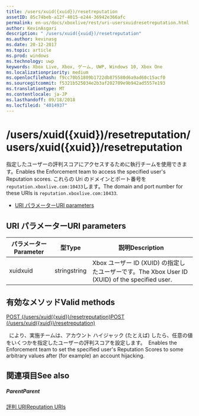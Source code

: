```yaml
---
title: /users/xuid({xuid})/resetreputation
assetID: 85c74beb-a12f-4015-e244-36942e366afc
permalink: en-us/docs/xboxlive/rest/uri-usersxuidresetreputation.html
author: KevinAsgari
description: " /users/xuid({xuid})/resetreputation"
ms.author: kevinasg
ms.date: 20-12-2017
ms.topic: article
ms.prod: windows
ms.technology: uwp
keywords: Xbox Live, Xbox, ゲーム, UWP, Windows 10, Xbox One
ms.localizationpriority: medium
ms.openlocfilehash: f9cc70b51809b1722db875580d6a9ad60c15acf0
ms.sourcegitcommit: f5321b525034e2b3af202709e9b942ad5557e193
ms.translationtype: MT
ms.contentlocale: ja-JP
ms.lasthandoff: 09/18/2018
ms.locfileid: "4014937"
---
```

# <a name="usersxuidxuidresetreputation"></a><span data-ttu-id="e70c6-104">/users/xuid({xuid})/resetreputation</span><span class="sxs-lookup"><span data-stu-id="e70c6-104">/users/xuid({xuid})/resetreputation</span></span>
<span data-ttu-id="e70c6-105">指定したユーザーの評判スコアにアクセスするために執行チームを使用できます。</span><span class="sxs-lookup"><span data-stu-id="e70c6-105">Enables the Enforcement team to access the specified user's Reputation scores.</span></span> <span data-ttu-id="e70c6-106">これらの Uri のドメインとポート番号を`reputation.xboxlive.com:10433`します。</span><span class="sxs-lookup"><span data-stu-id="e70c6-106">The domain and port number for these URIs is `reputation.xboxlive.com:10433`.</span></span>
 
  * [<span data-ttu-id="e70c6-107">URI パラメーター</span><span class="sxs-lookup"><span data-stu-id="e70c6-107">URI parameters</span></span>](#ID4EV)
 
<a id="ID4EV"></a>

 
## <a name="uri-parameters"></a><span data-ttu-id="e70c6-108">URI パラメーター</span><span class="sxs-lookup"><span data-stu-id="e70c6-108">URI parameters</span></span>
 
| <span data-ttu-id="e70c6-109">パラメーター</span><span class="sxs-lookup"><span data-stu-id="e70c6-109">Parameter</span></span>| <span data-ttu-id="e70c6-110">型</span><span class="sxs-lookup"><span data-stu-id="e70c6-110">Type</span></span>| <span data-ttu-id="e70c6-111">説明</span><span class="sxs-lookup"><span data-stu-id="e70c6-111">Description</span></span>| 
| --- | --- | --- | 
| <span data-ttu-id="e70c6-112">xuid</span><span class="sxs-lookup"><span data-stu-id="e70c6-112">xuid</span></span>| <span data-ttu-id="e70c6-113">string</span><span class="sxs-lookup"><span data-stu-id="e70c6-113">string</span></span>| <span data-ttu-id="e70c6-114">Xbox ユーザー ID (XUID) の指定したユーザーです。</span><span class="sxs-lookup"><span data-stu-id="e70c6-114">The Xbox User ID (XUID) of the specified user.</span></span>| 
  
<a id="ID4EVB"></a>

 
## <a name="valid-methods"></a><span data-ttu-id="e70c6-115">有効なメソッド</span><span class="sxs-lookup"><span data-stu-id="e70c6-115">Valid methods</span></span>

[<span data-ttu-id="e70c6-116">POST (/users/xuid({xuid})/resetreputation)</span><span class="sxs-lookup"><span data-stu-id="e70c6-116">POST (/users/xuid({xuid})/resetreputation)</span></span>](uri-usersxuidresetreputationpost.md)

<span data-ttu-id="e70c6-117">&nbsp;&nbsp;により、実施チームは、アカウント ハイジャック (たとえば) したら、任意の値をいくつかを指定したユーザーの評判スコアを設定します。</span><span class="sxs-lookup"><span data-stu-id="e70c6-117">&nbsp;&nbsp;Enables the Enforcement team to set the specified user's Reputation Scores to some arbitrary values after (for example) an account hijacking.</span></span>
 
<a id="ID4E6B"></a>

 
## <a name="see-also"></a><span data-ttu-id="e70c6-118">関連項目</span><span class="sxs-lookup"><span data-stu-id="e70c6-118">See also</span></span>
 
<a id="ID4EBC"></a>

 
##### <a name="parent"></a><span data-ttu-id="e70c6-119">Parent</span><span class="sxs-lookup"><span data-stu-id="e70c6-119">Parent</span></span> 

[<span data-ttu-id="e70c6-120">評判 URI</span><span class="sxs-lookup"><span data-stu-id="e70c6-120">Reputation URIs</span></span>](atoc-reference-reputation.md)

   